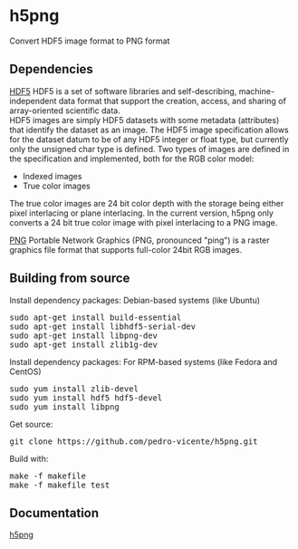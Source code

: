 # h5png
Convert HDF5 image format to PNG format

Dependencies
------------

[HDF5](http://www.hdfgroup.org)
HDF5 is a set of software libraries and self-describing, 
machine-independent data format that support the creation, 
access, and sharing of array-oriented scientific data.
<br /> 
HDF5 images are simply HDF5 datasets with some metadata (attributes) that identify the dataset as an image. 
The HDF5 image specification allows for the dataset datum to be of any HDF5 integer or float type, but currently only the unsigned char type is defined.
Two types of images are defined in the specification and implemented, both for the RGB color model:
<ul>
<li>Indexed images</li>
<li>True color images</li>
</ul>
The true color images are 24 bit color depth with the storage being either pixel interlacing or plane interlacing.
In the current version, h5png only converts a 24 bit true color image with pixel interlacing to a PNG image.
<br /> 

[PNG](http://www.libpng.org)
Portable Network Graphics (PNG, pronounced "ping") is a raster graphics file format that supports full-color 24bit RGB images.
<br /> 

Building from source
------------

Install dependency packages: Debian-based systems (like Ubuntu)
<pre>
sudo apt-get install build-essential
sudo apt-get install libhdf5-serial-dev
sudo apt-get install libpng-dev
sudo apt-get install zlib1g-dev
</pre>

Install dependency packages: For RPM-based systems (like Fedora and CentOS)
<pre>
sudo yum install zlib-devel
sudo yum install hdf5 hdf5-devel
sudo yum install libpng
</pre>

Get source:
<pre>
git clone https://github.com/pedro-vicente/h5png.git
</pre>

Build with:
<pre>
make -f makefile
make -f makefile test
</pre>

Documentation
------------
[h5png](http://www.space-research.org/blog/blog.html)

